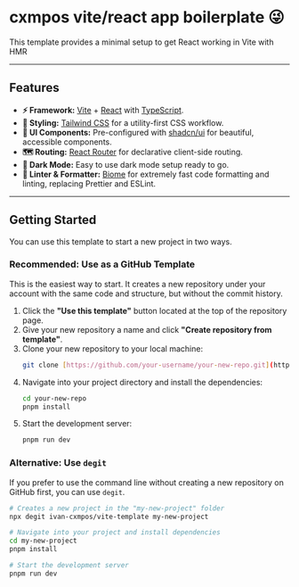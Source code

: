 # cxmpos vite/react app boilerplate 😜

This template provides a minimal setup to get React working in Vite with HMR

---

## Features

-   **⚡️ Framework:** [Vite](https://vitejs.dev/) + [React](https://reactjs.org/) with [TypeScript](https://www.typescriptlang.org/).
-   **🎨 Styling:** [Tailwind CSS](https://tailwindcss.com/) for a utility-first CSS workflow.
-   **🧩 UI Components:** Pre-configured with [shadcn/ui](https://ui.shadcn.com/) for beautiful, accessible components.
-   **🗺️ Routing:** [React Router](https://reactrouter.com/) for declarative client-side routing.
-   **🌙 Dark Mode:** Easy to use dark mode setup ready to go.
-   **🧹 Linter & Formatter:** [Biome](https://biomejs.dev/) for extremely fast code formatting and linting, replacing Prettier and ESLint.

---

## Getting Started

You can use this template to start a new project in two ways.

### Recommended: Use as a GitHub Template

This is the easiest way to start. It creates a new repository under your account with the same code and structure, but without the commit history.

1.  Click the **"Use this template"** button located at the top of the repository page.
2.  Give your new repository a name and click **"Create repository from template"**.
3.  Clone your new repository to your local machine:
    ```bash
    git clone [https://github.com/your-username/your-new-repo.git](https://github.com/your-username/your-new-repo.git)
    ```
4.  Navigate into your project directory and install the dependencies:
    ```bash
    cd your-new-repo
    pnpm install
    ```
5.  Start the development server:
    ```bash
    pnpm run dev
    ```

### Alternative: Use `degit`

If you prefer to use the command line without creating a new repository on GitHub first, you can use `degit`.

```bash
# Creates a new project in the "my-new-project" folder
npx degit ivan-cxmpos/vite-template my-new-project

# Navigate into your project and install dependencies
cd my-new-project
pnpm install

# Start the development server
pnpm run dev
